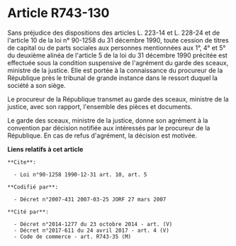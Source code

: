 # Article R743-130

Sans préjudice des dispositions des articles L. 223-14 et L. 228-24 et de l'article 10 de la loi n° 90-1258 du 31 décembre
1990, toute cession de titres de capital ou de parts sociales aux personnes mentionnées aux 1°, 4° et 5° du deuxième alinéa
de l'article 5 de la loi du 31 décembre 1990 précitée est effectuée sous la condition suspensive de l'agrément du garde des
sceaux, ministre de la justice. Elle est portée à la connaissance du procureur de la République près le tribunal de grande
instance dans le ressort duquel la société a son siège.

Le procureur de la République transmet au garde des sceaux, ministre de la justice, avec son rapport, l'ensemble des pièces
et documents.

Le garde des sceaux, ministre de la justice, donne son agrément à la convention par décision notifiée aux intéressés par le
procureur de la République. En cas de refus d'agrément, la décision est motivée.

**Liens relatifs à cet article**

	**Cite**:

	  - Loi n°90-1258 1990-12-31 art. 10, art. 5

	**Codifié par**:

	  - Décret n°2007-431 2007-03-25 JORF 27 mars 2007

	**Cité par**:

	  - Décret n°2014-1277 du 23 octobre 2014 - art. (V)
	  - Décret n°2017-611 du 24 avril 2017 - art. 4 (V)
	  - Code de commerce - art. R743-35 (M)
